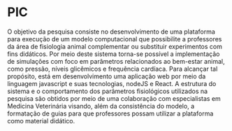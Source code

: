 # PIC
O objetivo da pesquisa consiste no desenvolvimento de uma plataforma para execução de um modelo computacional que possibilite a professores da área de fisiologia animal complementar ou substituir experimentos com fins didáticos. Por meio deste sistema torna-se possível a implementação de simulações com foco em parâmetros relacionados ao bem-estar animal, como pressão, níveis glicêmicos e frequência cardíaca. Para alcançar tal propósito, está em desenvolvimento uma aplicação web por meio da linguagem javascript e suas tecnologias, nodeJS e React. A estrutura do sistema e o comportamento dos parâmetros fisiológicos utilizados na pesquisa são obtidos por meio de uma colaboração com especialistas em Medicina Veterinária visando, além da consistência do modelo, a formatação de guias para que professores possam utilizar a plataforma como material didático.
